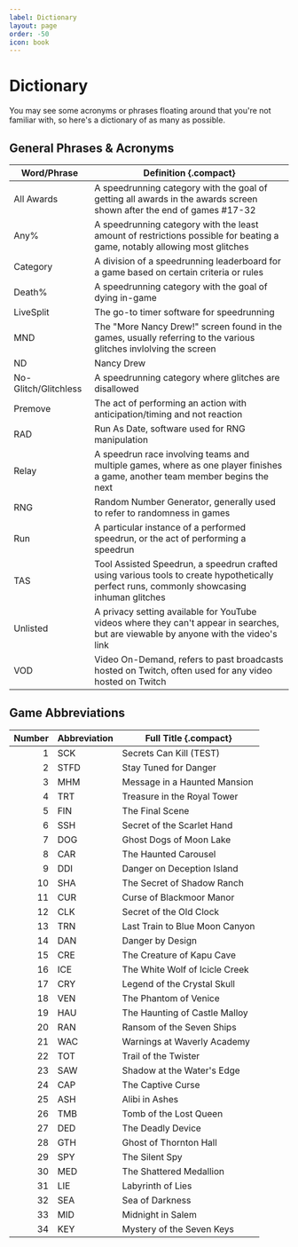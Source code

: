 ```yaml
---
label: Dictionary
layout: page
order: -50
icon: book
---
```


# Dictionary

You may see some acronyms or phrases floating around that you're not familiar with, so here's a dictionary of as many as possible.

## General Phrases & Acronyms

Word/Phrase | Definition {.compact}
--- | ---
All Awards | A speedrunning category with the goal of getting all awards in the awards screen shown after the end of games #17-32
Any% | A speedrunning category with the least amount of restrictions possible for beating a game, notably allowing most glitches
Category | A division of a speedrunning leaderboard for a game based on certain criteria or rules
Death% | A speedrunning category with the goal of dying in-game
LiveSplit | The go-to timer software for speedrunning
MND | The "More Nancy Drew!" screen found in the games, usually referring to the various glitches invlolving the screen
ND | Nancy Drew
No-Glitch/Glitchless | A speedrunning category where glitches are disallowed
Premove | The act of performing an action with anticipation/timing and not reaction
RAD | Run As Date, software used for RNG manipulation
Relay | A speedrun race involving teams and multiple games, where as one player finishes a game, another team member begins the next
RNG | Random Number Generator, generally used to refer to randomness in games
Run | A particular instance of a performed speedrun, or the act of performing a speedrun
TAS | Tool Assisted Speedrun, a speedrun crafted using various tools to create hypothetically perfect runs, commonly showcasing inhuman glitches
Unlisted | A privacy setting available for YouTube videos where they can't appear in searches, but are viewable by anyone with the video's link
VOD | Video On-Demand, refers to past broadcasts hosted on Twitch, often used for any video hosted on Twitch


## Game Abbreviations

Number | Abbreviation | Full Title {.compact}
---: | --- | ---
1 | SCK | Secrets Can Kill (TEST)
2 | STFD | Stay Tuned for Danger
3 | MHM | Message in a Haunted Mansion
4 | TRT | Treasure in the Royal Tower
5 | FIN | The Final Scene
6 | SSH | Secret of the Scarlet Hand
7 | DOG | Ghost Dogs of Moon Lake
8 | CAR | The Haunted Carousel
9 | DDI | Danger on Deception Island
10 | SHA | The Secret of Shadow Ranch
11 | CUR | Curse of Blackmoor Manor
12 | CLK | Secret of the Old Clock
13 | TRN | Last Train to Blue Moon Canyon
14 | DAN | Danger by Design
15 | CRE | The Creature of Kapu Cave
16 | ICE | The White Wolf of Icicle Creek
17 | CRY | Legend of the Crystal Skull
18 | VEN | The Phantom of Venice
19 | HAU | The Haunting of Castle Malloy
20 | RAN | Ransom of the Seven Ships
21 | WAC | Warnings at Waverly Academy
22 | TOT | Trail of the Twister
23 | SAW | Shadow at the Water's Edge
24 | CAP | The Captive Curse
25 | ASH | Alibi in Ashes
26 | TMB | Tomb of the Lost Queen
27 | DED | The Deadly Device
28 | GTH | Ghost of Thornton Hall
29 | SPY | The Silent Spy
30 | MED | The Shattered Medallion
31 | LIE | Labyrinth of Lies
32 | SEA | Sea of Darkness
33 | MID | Midnight in Salem
34 | KEY | Mystery of the Seven Keys
